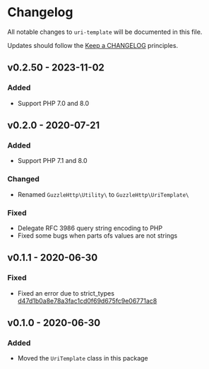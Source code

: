 # Changelog

All notable changes to `uri-template` will be documented in this file.

Updates should follow the [Keep a CHANGELOG](http://keepachangelog.com/) principles.

## v0.2.50 - 2023-11-02

### Added
- Support PHP 7.0 and 8.0

## v0.2.0 - 2020-07-21

### Added
- Support PHP 7.1 and 8.0

### Changed
- Renamed `GuzzleHttp\Utility\` to `GuzzleHttp\UriTemplate\`

### Fixed
- Delegate RFC 3986 query string encoding to PHP
- Fixed some bugs when parts ofs values are not strings

## v0.1.1 - 2020-06-30

### Fixed
- Fixed an error due to strict_types [d47d1b0a8e78a3fac1cd0f69d675fc9e06771ac8](https://github.com/guzzle/uri-template/commit/d47d1b0a8e78a3fac1cd0f69d675fc9e06771ac8)

## v0.1.0 - 2020-06-30

### Added
- Moved the `UriTemplate` class in this package
